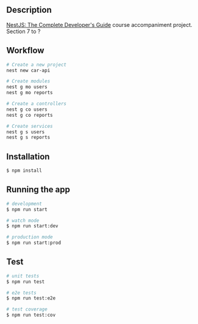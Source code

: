 ## Description

[NestJS: The Complete Developer's Guide](https://www.udemy.com/course/nestjs-the-complete-developers-guide/) course accompaniment project. Section 7 to ?

## Workflow

```bash
# Create a new project
nest new car-api

# Create modules
nest g mo users
nest g mo reports

# Create a controllers
nest g co users
nest g co reports

# Create services
nest g s users
nest g s reports

```

## Installation

```bash
$ npm install
```

## Running the app

```bash
# development
$ npm run start

# watch mode
$ npm run start:dev

# production mode
$ npm run start:prod
```

## Test

```bash
# unit tests
$ npm run test

# e2e tests
$ npm run test:e2e

# test coverage
$ npm run test:cov
```
